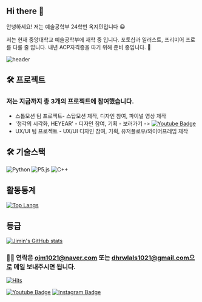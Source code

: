 ## Hi there 👋

안녕하세요! 저는 예술공학부 24학번 옥지민입니다 😀


저는 현재 중앙대학교 예술공학부에 재학 중 입니다. 
포토샵과 일러스트, 프리미어 프로를 다룰 줄 압니다. 내년 ACP자격증을 따기 위해 준비 중입니다. 🚗

![header](https://capsule-render.vercel.app/api?type=wave&color=auto&height=300&section=header&text=Hi%20I%20AM%20Jimin&fontSize=90)

## 🛠 프로젝트
###  저는 지금까지 총 3개의 프로젝트에 참여했습니다.
- 스톱모션 팀 프로젝트- 스탑모션 제작, 디자인 참여, 파이널 영상 제작
- '청각의 시각화, HEYEAR' - 디자인 참여, 기획 - 보러가기 -> [![Youtube Badge](https://img.shields.io/badge/Youtube-ff0000?style=flat-square&logo=youtube&link=https://www.youtube.com/watch?v=Mjarsi7XNoo)](https://www.youtube.com/watch?v=Mjarsi7XNoo) 
- <OASIS> UX/UI 팀 프로젝트 - UX/UI 디자인 참여, 기획, 유저플로우/와이어프레임 제작


 ## 🛠 기술스택
![Python](https://img.shields.io/badge/Python-14354C?style=for-the-badge&logo=python&logoColor=white)
![P5.js](https://img.shields.io/badge/p5%20js-ED225D?style=for-the-badge&logo=p5dotjs&logoColor=white)
![C++](https://img.shields.io/badge/C%2B%2B-00599C?style=for-the-badge&logo=c%2B%2B&logoColor=white)

## 활동통계
[![Top Langs](https://github-readme-stats.vercel.app/api/top-langs/?username=OkJimin)](https://github.com/anuraghazra/github-readme-stats)

## 등급
[![Jimin's GitHub stats](https://github-readme-stats.vercel.app/api?username=OkJimin)](https://github.com/anuraghazra/github-readme-stats)

### 🙋‍♂️ 연락은 ojm1021@naver.com 또는 dhrwlals1021@gmail.com으로 메일 보내주시면 됩니다.
  
[![Hits](https://hits.seeyoufarm.com/api/count/incr/badge.svg?url=https%3A%2F%2Fgithub.com%2FOkJimin%2Fhit-counter&count_bg=%2379C83D&title_bg=%23555555&icon=&icon_color=%23E7E7E7&title=hits&edge_flat=false)](https://hits.seeyoufarm.com)


[![Youtube Badge](https://img.shields.io/badge/Youtube-ff0000?style=flat-square&logo=youtube&link=https://www.youtube.com/@dhrwlals1021)](https://www.youtube.com/@dhrwlals1021) 
[![Instagram Badge](https://img.shields.io/badge/-Instagram-dd2a7b?style=flat-square&logo=instagram&logoColor=white&link=https://www.instagram.com/okive_at/)](https://www.instagram.com/okive_at/) 


